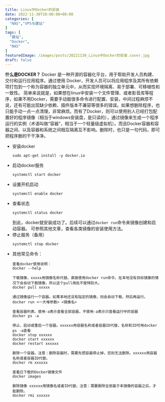 ```yaml
---
title: Linux中Docker的安装
date: 2022-11-30T20:00:00+08:00
categories: [
  "NAS","VPS与建站"
]
tags: [
  "建站",
  "Docker",
  "NAS"
]
featuredImage: /images/posts/20221130_Linux中Docker的安装.cover.jpg
draft: false
---
```


**什么是DOCKER？**
Docker 是一种开源的容器化平台，用于帮助开发人员构建、交付和运行应用程序。通过使用 Docker，开发人员可以将应用程序及其所有依赖项打包到一个称为容器的独立单元中，从而实现环境隔离、易于部署、可移植性和一致性。
简单来说就是，如果想在linux中安装一个文件管理、或者影音库等程序，如果不用Docker，需要手动敲很多命令进行配置、安装，中间过程麻烦不说，还有可能出现缺少依赖、插件版本不兼容等很多的错误。如果想删除程序，也只能手动一点一点清理，非常麻烦。而有了Docker，则可以使用别人已经打包配置好的程序镜像（相当于windows安装盘，是只读的），通过镜像来生成一个程序运行的实例（术语叫做“容器”，相当于一个轻量级虚拟机）。而且Docker容器和容器之间、以及容器和系统之间相互隔离互不影响。删除时，也只是一句代码，即可把程序删的干干净净。
+ 安装docker
  ```
  sudo apt-get install -y docker.io
  ```
+ 启动docker服务
  ```
  systemctl start docker
  ```
+ 设置开机启动
  ```
  systemctl enable docker
  ```
+ 查看状态
  ```
  systemctl status docker
  ```
  到此，docker就安装成功了。后续可以通过`docker run`命令来镜像创建和启动容器。
  可参照其他文章，查看各类镜像的安装使用方法。
+ 停止服务（备用）
  ```
  systemctl stop docker
  ```
+ 其他常见命令：
  ```
  查看docker使用说明：
  docker --help 
  
  下载镜像，xxxxx用镜像名称代替。直接使用docker run命令，在本地没有目标镜像的情况下会自动下载镜像，所以这个pull用处不是特别大。
  docker pull xxxxx
  
  通过镜像运行一个容器。如果本地还没有指定的镜像，则会自动下载，然后再运行。
  docker run <一大堆参数> <镜像名>
  
  查看容器列表。使用-a表示查看全部容器，不使用-a表示只查看运行中的容器
  docker ps -a
 
  停止、启动或重启一个容器。xxxxxx用容器名称或者容器ID代替。名称和ID可用docker ps -a查看
  docker stop xxxxxx
  docker start xxxxxx
  docker restart xxxxxx
  
  删除一个容器。注意：删除容器时，需要先把容器停止掉，否则无法删除。xxxxxx用容器名称或者容器ID代替。
  docker rm xxxxxx
  
  查看已下载的Docker镜像文件
  docker images
  
  删除镜像 xxxxxx用镜像名或者ID代替。注意：需要删除全部基于本镜像的容器之后，才能删除。
  docker rmi xxxxxx
  ```
